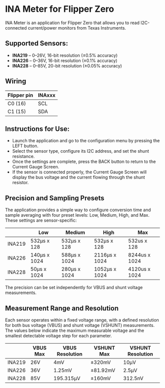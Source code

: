# INA Meter for Flipper Zero

INA Meter is an application for Flipper Zero that allows you to read I2C-connected current/power monitors from Texas Instruments.

## Supported Sensors:

- **INA219** – 0–26V, 16-bit resolution (±0.5% accuracy)
- **INA226** – 0–36V, 16-bit resolution (±0.1% accuracy)
- **INA228** – 0–85V, 20-bit resolution (±0.05% accuracy)

## Wiring

| Flipper pin  | INAxxx |
| ------------ | ------ |
| C0 (16)      | SCL    |
| C1 (15)      | SDA    |

## Instructions for Use:

- Launch the application and go to the configuration menu by pressing the LEFT button.
- Select the sensor type, configure its I2C address, and set the shunt resistance.
- Once the settings are complete, press the BACK button to return to the Current Gauge Screen.
- If the sensor is connected properly, the Current Gauge Screen will display the bus voltage and the current flowing through the shunt resistor.

## Precision and Sampling Presets

The application provides a simple way to configure conversion time and sample averaging with four preset levels: Low, Medium, High, and Max. These settings are sensor-specific:

|              | Low       | Medium   | High     |  Max   |
| ------------ | --------- | -------- | -------- |--------|
| INA219       | 532μs x 128    | 532μs x 128    | 532μs x 128  | 532us x 128  |
| INA226       | 140μs x 1024    | 588μs x 1024  | 2116μs x 1024  | 8244us x 1024 |
| INA228       | 50μs x 1024    | 280μs x 1024  | 1052μs x 1024  | 4120us x 1024 |

The precision can be set independently for VBUS and shunt voltage measurements.

## Measurement Range and Resolution

Each sensor operates within a fixed voltage range, with a defined resolution for both bus voltage (VBUS) and shunt voltage (VSHUNT) measurements. The values below indicate the maximum measurable voltage and the smallest detectable voltage step for each parameter.

|              | VBUS Max  | VBUS Resolution | VSHUNT Max | VSHUNT Resolution |
| ------------ | --------- | --------- | --------- | --------- |
| INA219       | 26V       | 4mV       | ±320mV    | 10μV      |
| INA226       | 36V       | 1.25mV    | ±81.92mV  | 2.5μV     |
| INA228       | 85V       | 195.315μV | ±160mV    | 312.5nV   |










